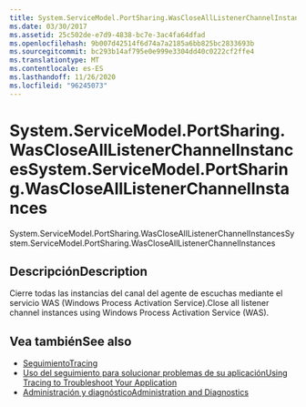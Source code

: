 ```yaml
---
title: System.ServiceModel.PortSharing.WasCloseAllListenerChannelInstances
ms.date: 03/30/2017
ms.assetid: 25c502de-e7d9-4838-bc7e-3ac4fa64dfad
ms.openlocfilehash: 9b007d42514f6d74a7a2185a6bb825bc2833693b
ms.sourcegitcommit: bc293b14af795e0e999e3304dd40c0222cf2ffe4
ms.translationtype: MT
ms.contentlocale: es-ES
ms.lasthandoff: 11/26/2020
ms.locfileid: "96245073"
---
```

# <a name="systemservicemodelportsharingwasclosealllistenerchannelinstances"></a><span data-ttu-id="0f6a6-102">System.ServiceModel.PortSharing.WasCloseAllListenerChannelInstances</span><span class="sxs-lookup"><span data-stu-id="0f6a6-102">System.ServiceModel.PortSharing.WasCloseAllListenerChannelInstances</span></span>

<span data-ttu-id="0f6a6-103">System.ServiceModel.PortSharing.WasCloseAllListenerChannelInstances</span><span class="sxs-lookup"><span data-stu-id="0f6a6-103">System.ServiceModel.PortSharing.WasCloseAllListenerChannelInstances</span></span>  
  
## <a name="description"></a><span data-ttu-id="0f6a6-104">Descripción</span><span class="sxs-lookup"><span data-stu-id="0f6a6-104">Description</span></span>  

 <span data-ttu-id="0f6a6-105">Cierre todas las instancias del canal del agente de escuchas mediante el servicio WAS (Windows Process Activation Service).</span><span class="sxs-lookup"><span data-stu-id="0f6a6-105">Close all listener channel instances using Windows Process Activation Service (WAS).</span></span>  
  
## <a name="see-also"></a><span data-ttu-id="0f6a6-106">Vea también</span><span class="sxs-lookup"><span data-stu-id="0f6a6-106">See also</span></span>

- [<span data-ttu-id="0f6a6-107">Seguimiento</span><span class="sxs-lookup"><span data-stu-id="0f6a6-107">Tracing</span></span>](index.md)
- [<span data-ttu-id="0f6a6-108">Uso del seguimiento para solucionar problemas de su aplicación</span><span class="sxs-lookup"><span data-stu-id="0f6a6-108">Using Tracing to Troubleshoot Your Application</span></span>](using-tracing-to-troubleshoot-your-application.md)
- [<span data-ttu-id="0f6a6-109">Administración y diagnóstico</span><span class="sxs-lookup"><span data-stu-id="0f6a6-109">Administration and Diagnostics</span></span>](../index.md)
